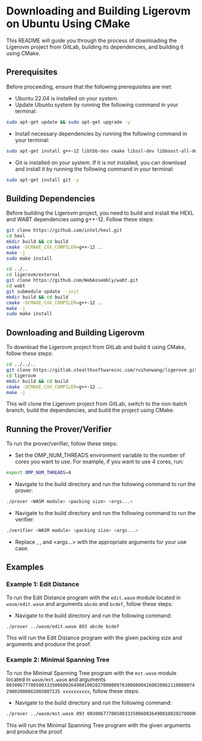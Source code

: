# Downloading and Building Ligerovm on Ubuntu Using CMake

This README will guide you through the process of downloading the Ligerovm project from GitLab, building its dependencies, and building it using CMake.

## Prerequisites
Before proceeding, ensure that the following prerequisites are met:

* Ubuntu 22.04 is installed on your system.
* Update Ubuntu system by running the following command in your terminal:

``` bash
sudo apt-get update && sudo apt-get upgrade -y
```

* Install necessary dependencies by running the following command in your terminal:

```bash
sudo apt-get install g++-12 libtbb-dev cmake libssl-dev libboost-all-dev -y
```

* Git is installed on your system. If it is not installed, you can download and install it by running the following command in your terminal:

``` bash
sudo apt-get install git -y
```

## Building Dependencies
Before building the Ligerovm project, you need to build and install the HEXL and WABT dependencies using g++-12. Follow these steps:

``` bash
git clone https://github.com/intel/hexl.git
cd hexl
mkdir build && cd build
cmake -DCMAKE_CXX_COMPILER=g++-12 ..
make -j
sudo make install
```

``` bash
cd ../..
cd ligerovm/external
git clone https://github.com/WebAssembly/wabt.git
cd wabt
git submodule update --init
mkdir build && cd build
cmake -DCMAKE_CXX_COMPILER=g++-12 ..
make -j
sudo make install
```

## Downloading and Building Ligerovm

To download the Ligerovm project from GitLab and build it using CMake, follow these steps:

``` bash
cd ../../..
git clone https://gitlab.stealthsoftwareinc.com/ruihanwang/ligerovm.git --branch non-batch
cd ligerovm
mkdir build && cd build
cmake -DCMAKE_CXX_COMPILER=g++-12 ..
make -j
```

This will clone the Ligerovm project from GitLab, switch to the non-batch branch, build the dependencies, and build the project using CMake.

## Running the Prover/Verifier
To run the prover/verifier, follow these steps:

* Set the OMP_NUM_THREADS environment variable to the number of cores you want to use. For example, if you want to use 4 cores, run:

``` bash
export OMP_NUM_THREADS=4
```

* Navigate to the build directory and run the following command to run the prover:

``` bash
./prover <WASM module> <packing size> <args...>
```

* Navigate to the build directory and run the following command to run the verifier:

``` bash
./verifier <WASM module> <packing size> <args...>
```

* Replace <WASM module>, <packing size>, and <args...> with the appropriate arguments for your use case.


## Examples

### Example 1: Edit Distance
To run the Edit Distance program with the `edit.wasm` module located in `wasm/edit.wasm` and arguments `abcde` and `bcdef`, follow these steps:

* Navigate to the build directory and run the following command:

``` bash
./prover ../wasm/edit.wasm 893 abcde bcdef
```

This will run the Edit Distance program with the given packing size and arguments and produce the proof.


### Example 2: Minimal Spanning Tree
To run the Minimal Spanning Tree program with the `mst.wasm` module located in `wasm/mst.wasm` and arguments `003006777005003335006002649001002027000009763006000426002006211008007429002000862003007135 xxxxxxxxxx`, follow these steps:

* Navigate to the build directory and run the following command:

``` bash
./prover ../wasm/mst.wasm 893 003006777005003335006002649001002027000009763006000426002006211008007429002000862003007135 xxxxxxxxxx
```

This will run the Minimal Spanning Tree program with the given arguments and produce the proof.
